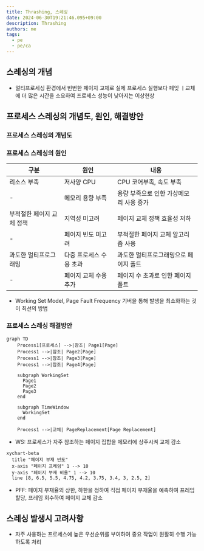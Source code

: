 ```yaml
---
title: Thrashing, 스레싱
date: 2024-06-30T19:21:46.095+09:00
description: Thrashing
authors: me
tags: 
  - pe
  - pe/ca 
---
```


## 스레싱의 개념

- 멀티프로세싱 환경에서 빈번한 페이지 교체로 실제 프로세스 실행보다 페잊 ㅣ교체에 더 많은 시간을 소요하여 프로세스 성능이 낮아지는 이상현상

## 프로세스 스레싱의 개념도, 원인, 해결방안

### 프로세스 스레싱의 개념도

### 프로세스 스레싱의 원인

| 구분 | 원인 | 내용 |
| --- | --- | --- |
| 리소스 부족 | 저사양 CPU | CPU 코어부족, 속도 부족 |
| - | 메모리 용량 부족 | 용량 부족으로 인한 가상메모리 사용 증가 |
| 부적절한 페이지 교체 정책  | 지역성 미고려 | 페이지 교체 정책 효율성 저하 |
| - | 페이지 빈도 미고려 | 부적절한 페이지 교체 알고리즘 사용 |
| 과도한 멀티프로그래밍 | 다중 프로세스 수용 초과 | 과도한 멀티프로그래밍으로 페이지 폴트 |
| - | 페이지 교체 수용 추가 | 페이지 수 초과로 인한 페이지 폴트 |

- Working Set Model, Page Fault Frequency 기버을 통해 발생을 최소화하는 것이 최선의 방법

### 프로세스 스레싱 해결방안

```mermaid
graph TD
    Process1[프로세스] -->|참조| Page1[Page]
    Process1 -->|참조| Page2[Page]
    Process1 -->|참조| Page3[Page]
    Process1 -->|참조| Page4[Page]
    
    subgraph WorkingSet
      Page1
      Page2
      Page3
    end
    
    subgraph TimeWindow
      WorkingSet
    end
    
    Process1 -->|교체| PageReplacement[Page Replacement]

```

- WS: 프로세스가 자주 참조하는 페이지 집합을 메모리에 상주시켜 교체 감소

```mermaid
xychart-beta
  title "페이지 부재 빈도"
  x-axis "페이지 프레임" 1 --> 10
  y-axis "페이지 부재 비율" 1 --> 10
  line [8, 6.5, 5.5, 4.75, 4.2, 3.75, 3.4, 3, 2.5, 2]
```

- PFF: 페이지 부재율의 상한, 하한을 정하여 직접 페이지 부재율을 예측하여 프레임 할당, 프레임 회수하여 페이지 교체 감소

## 스레싱 발생시 고려사항

- 자주 사용하는 프로세스에 높은 우선순위를 부여하여 중요 작업이 원활히 수행 가능하도록 처리
